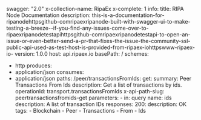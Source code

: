 swagger: "2.0"
x-collection-name: RipaEx
x-complete: 1
info:
  title: RIPA Node Documentation
  description: this-is-a-documentation-for-ripanodehttpsgithub-comripaexripanode-built-with-swagger-ui-to-make-testing-a-breeze--if-you-find-any-issues-come-over-to-ripaexripanodetestapihttpsgithub-comripaexripanodetestapi-to-open-an-issue-or-even-better-send-a-pr-that-fixes-the-issue-the-community-ssl-public-api-used-as-test-host-is-provided-from-ripaex-iohttpswww-ripaex-io-
  version: 1.0.0
host: api.ripaex.io
basePath: /
schemes:
- http
produces:
- application/json
consumes:
- application/json
paths:
  /peer/transactionsFromIds:
    get:
      summary: Peer Transactions From Ids
      description: Get a list of transactions by ids.
      operationId: transport.transactionsFromIds
      x-api-path-slug: peertransactionsfromids-get
      parameters:
      - in: query
        name: ids
        description: A list of transaction IDs
      responses:
        200:
          description: OK
      tags:
      - Blockchain
      - Peer
      - Transactions
      - From
      - Ids